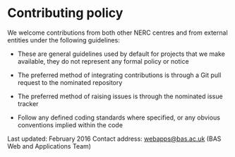 # Contributing policy

We welcome contributions from both other NERC centres and from external entities under the following guidelines:

* These are general guidelines used by default for projects that we make available,
they do not represent any formal policy or notice

* The preferred method of integrating contributions is through a Git pull request to the nominated repository

* The preferred method of raising issues is through the nominated issue tracker

* Follow any defined coding standards where specified, or any obvious conventions implied within the code

Last updated: February 2016
Contact address: webapps@bas.ac.uk (BAS Web and Applications Team)
